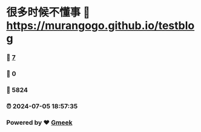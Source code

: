 # 很多时候不懂事 :link: https://murangogo.github.io/testblog 
### :page_facing_up: [7](https://murangogo.github.io/testblog/tag.html) 
### :speech_balloon: 0 
### :hibiscus: 5824 
### :alarm_clock: 2024-07-05 18:57:35 
### Powered by :heart: [Gmeek](https://github.com/Meekdai/Gmeek)
